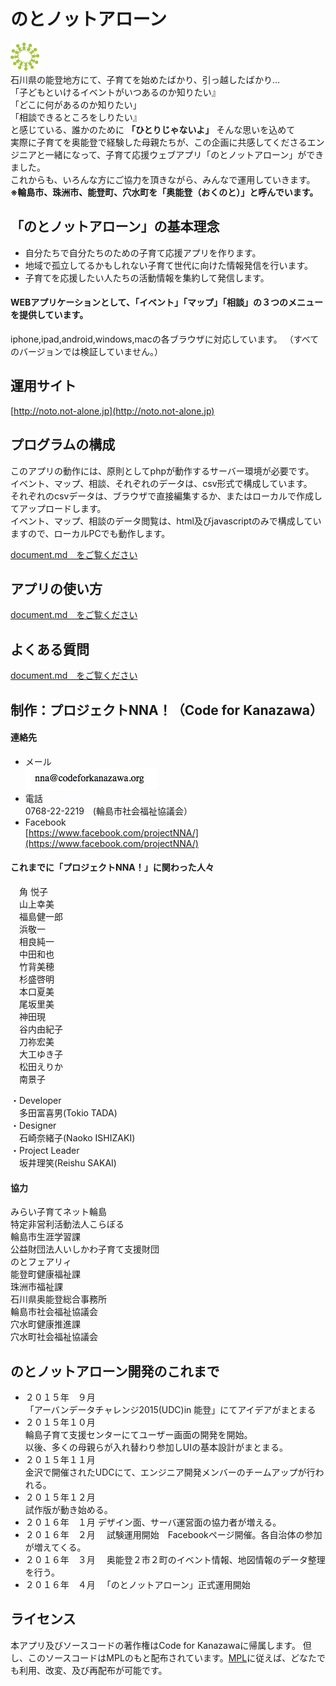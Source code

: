 のとノットアローン
====

![シンボル](images/notalone_symbol.png)   
石川県の能登地方にて、子育てを始めたばかり、引っ越したばかり…  
「子どもといけるイベントがいつあるのか知りたい』  
「どこに何があるのか知りたい」  
「相談できるところをしりたい』  
と感じている、誰かのために
**「ひとりじゃないよ」**
そんな思いを込めて  
実際に子育てを奥能登で経験した母親たちが、この企画に共感してくださるエンジニアと一緒になって、子育て応援ウェブアプリ「のとノットアローン」ができました。  
これからも、いろんな方にご協力を頂きながら、みんなで運用していきます。  
**※輪島市、珠洲市、能登町、穴水町を「奥能登（おくのと）」と呼んでいます。**

## 「のとノットアローン」の基本理念
* 自分たちで自分たちのための子育て応援アプリを作ります。  
* 地域で孤立してるかもしれない子育て世代に向けた情報発信を行います。
* 子育てを応援したい人たちの活動情報を集約して発信します。  

#### WEBアプリケーションとして、「イベント」「マップ」「相談」の３つのメニューを提供しています。
iphone,ipad,android,windows,macの各ブラウザに対応しています。
（すべてのバージョンでは検証していません。）

## 運用サイト
[http://noto.not-alone.jp](http://noto.not-alone.jp)  

## プログラムの構成
このアプリの動作には、原則としてphpが動作するサーバー環境が必要です。  
イベント、マップ、相談、それぞれのデータは、csv形式で構成しています。  
それぞれのcsvデータは、ブラウザで直接編集するか、またはローカルで作成してアップロードします。  
イベント、マップ、相談のデータ閲覧は、html及びjavascriptのみで構成していますので、ローカルPCでも動作します。

[document.md　をご覧ください](document.md)


## アプリの使い方
[document.md　をご覧ください](document.md)

## よくある質問
[document.md　をご覧ください](document.md)

## 制作：プロジェクトNNA！（Code for Kanazawa）
#### 連絡先
* メール  
![](images/mailaddress.jpg)
* 電話  
0768-22-2219　(輪島市社会福祉協議会）
* Facebook  
[https://www.facebook.com/projectNNA/](https://www.facebook.com/projectNNA/)  

#### これまでに「プロジェクトNNA！」に関わった人々
　角 悦子  
　山上幸美  
　福島健一郎  
　浜敬一  
　相良純一  
　中田和也  
　竹背美穂  
　杉盛啓明  
　本口夏美  
　尾坂里美  
　神田現  
　谷内由紀子  
　刀祢宏美  
　大工ゆき子  
　松田えりか  
　南景子  

・Developer  
　多田富喜男(Tokio TADA)  
・Designer  
　石崎奈緒子(Naoko ISHIZAKI)  
・Project Leader  
　坂井理笑(Reishu SAKAI)  

#### 協力
みらい子育てネット輪島  
特定非営利活動法人こらぼる  
輪島市生涯学習課  
公益財団法人いしかわ子育て支援財団  
のとフェアリィ  
能登町健康福祉課  
珠洲市福祉課  
石川県奥能登総合事務所  
輪島市社会福祉協議会  
穴水町健康推進課  
穴水町社会福祉協議会  

## のとノットアローン開発のこれまで
* ２０１５年　９月  
「アーバンデータチャレンジ2015(UDC)in 能登」にてアイデアがまとまる
* ２０１５年１０月  
 輪島子育て支援センターにてユーザー画面の開発を開始。  
 以後、多くの母親らが入れ替わり参加しUIの基本設計がまとまる。
* ２０１５年１１月  
 金沢で開催されたUDCにて、エンジニア開発メンバーのチームアップが行われる。
* ２０１５年１２月  
 試作版が動き始める。
* ２０１６年　１月
 デザイン面、サーバ運営面の協力者が増える。
* ２０１６年　２月
　試験運用開始　Facebookページ開催。各自治体の参加が増えてくる。  
* ２０１６年　３月
　奥能登２市２町のイベント情報、地図情報のデータ整理を行う。</li>
* ２０１６年　４月
　「のとノットアローン」正式運用開始

## ライセンス   
本アプリ及びソースコードの著作権はCode for Kanazawaに帰属します。 
但し、このソースコードはMPLのもと配布されています。[MPL](https://www.mozilla.org/en-US/MPL/2.0/)に従えば、どなたでも利用、改変、及び再配布が可能です。
